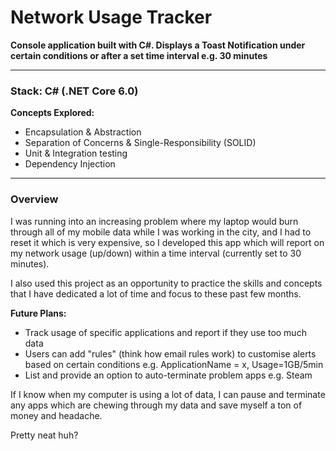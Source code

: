 # Network Usage Tracker

**Console application built with C#. Displays a Toast Notification under certain conditions or after a set time interval e.g. 30 minutes**

---

### Stack: C# (.NET Core 6.0)

**Concepts Explored:** 
- Encapsulation & Abstraction
- Separation of Concerns & Single-Responsibility (SOLID)
- Unit & Integration testing
- Dependency Injection 

---

### Overview
I was running into an increasing problem where my laptop would burn through all of my mobile data while I was working in the city, and I had to reset it which is very expensive, so I developed this app which will report on my network usage (up/down) within a time interval (currently set to 30 minutes).

I also used this project as an opportunity to practice the skills and concepts that I have dedicated a lot of time and focus to these past few months.

**Future Plans:**
- Track usage of specific applications and report if they use too much data
- Users can add "rules" (think how email rules work) to customise alerts based on certain conditions e.g. ApplicationName = x, Usage=1GB/5min
- List and provide an option to auto-terminate problem apps e.g. Steam

If I know when my computer is using a lot of data, I can pause and terminate any apps which are chewing through my data and save myself a ton of money and headache.

Pretty neat huh?
